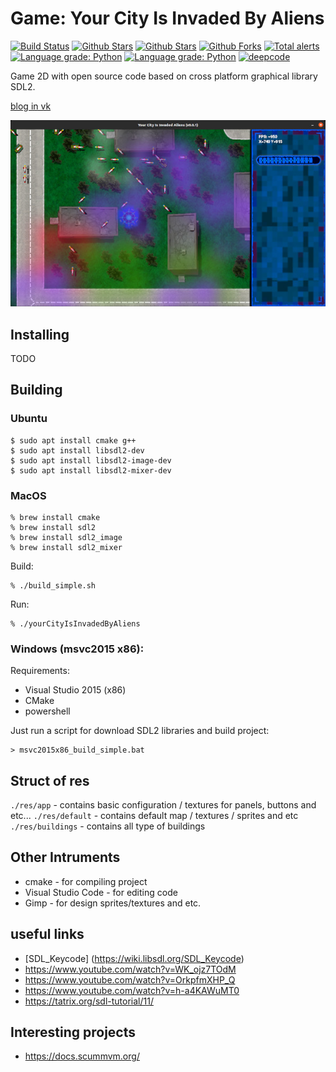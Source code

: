 # Game: Your City Is Invaded By Aliens

[![Build Status](https://travis-ci.com/sea-kg/yourCityIsInvadedByAliens_Tomsk.svg?branch=main)](https://travis-ci.com/sea-kg/yourCityIsInvadedByAliens_Tomsk) [![Github Stars](https://img.shields.io/github/stars/sea-kg/yourCityIsInvadedByAliens_Tomsk.svg?label=github%20%E2%98%85)](https://github.com/sea-kg/yourCityIsInvadedByAliens_Tomsk/) [![Github Stars](https://img.shields.io/github/contributors/sea-kg/yourCityIsInvadedByAliens_Tomsk.svg)](https://github.com/sea-kg/yourCityIsInvadedByAliens_Tomsk/) [![Github Forks](https://img.shields.io/github/forks/sea-kg/yourCityIsInvadedByAliens_Tomsk.svg?label=github%20forks)](https://github.com/sea-kg/yourCityIsInvadedByAliens_Tomsk/) [![Total alerts](https://img.shields.io/lgtm/alerts/g/sea-kg/yourCityIsInvadedByAliens_Tomsk.svg?logo=lgtm&logoWidth=18)](https://lgtm.com/projects/g/sea-kg/yourCityIsInvadedByAliens_Tomsk/alerts/) [![Language grade: Python](https://img.shields.io/lgtm/grade/python/g/sea-kg/yourCityIsInvadedByAliens_Tomsk.svg?logo=lgtm&logoWidth=18)](https://lgtm.com/projects/g/sea-kg/yourCityIsInvadedByAliens_Tomsk/context:python) [![Language grade: Python](https://img.shields.io/lgtm/grade/cpp/g/sea-kg/yourCityIsInvadedByAliens_Tomsk.svg?logo=lgtm&logoWidth=18)](https://lgtm.com/projects/g/sea-kg/yourCityIsInvadedByAliens_Tomsk/context:cpp) [![deepcode](https://www.deepcode.ai/api/gh/badge?key=eyJhbGciOiJIUzI1NiIsInR5cCI6IkpXVCJ9.eyJwbGF0Zm9ybTEiOiJnaCIsIm93bmVyMSI6InNlYS1rZyIsInJlcG8xIjoieW91ckNpdHlJc0ludmFkZWRCeUFsaWVuc19Ub21zayIsImluY2x1ZGVMaW50IjpmYWxzZSwiYXV0aG9ySWQiOjE1NjQxLCJpYXQiOjE2MTgwNTk1Nzh9.TepnsVXpVZe3MscukV6MJFJP7yJT2CUh36MR9rM3bwA)](https://www.deepcode.ai/app/gh/sea-kg/yourCityIsInvadedByAliens_Tomsk/_/dashboard?utm_content=gh%2Fsea-kg%2FyourCityIsInvadedByAliens_Tomsk)

Game 2D with open source code based on cross platform graphical library SDL2.

[blog in vk](https://vk.com/yourcityisinvadedbyaliens)

![Alt text](/contrib/main-screen.jpg?raw=true "Main Screen")

## Installing

TODO

## Building

### Ubuntu

```
$ sudo apt install cmake g++
$ sudo apt install libsdl2-dev
$ sudo apt install libsdl2-image-dev
$ sudo apt install libsdl2-mixer-dev
```

### MacOS 

```
% brew install cmake
% brew install sdl2
% brew install sdl2_image
% brew install sdl2_mixer
```

Build:
```
% ./build_simple.sh
```

Run:
```
% ./yourCityIsInvadedByAliens
```

### Windows  (msvc2015 x86):

Requirements:
- Visual Studio 2015 (x86)
- CMake
- powershell

Just run a script for download SDL2 libraries and build project:

```
> msvc2015x86_build_simple.bat
```

## Struct of res

`./res/app` - contains basic configuration / textures for panels, buttons and etc...
`./res/default` - contains default map / textures / sprites and etc
`./res/buildings` - contains all type of buildings


## Other Intruments

- cmake - for compiling project
- Visual Studio Code - for editing code 
- Gimp - for design sprites/textures and etc.

## useful links

* [SDL_Keycode] (https://wiki.libsdl.org/SDL_Keycode)
* https://www.youtube.com/watch?v=WK_ojz7TOdM
* https://www.youtube.com/watch?v=OrkpfmXHP_Q
* https://www.youtube.com/watch?v=h-a4KAWuMT0
* https://tatrix.org/sdl-tutorial/11/

## Interesting projects

* https://docs.scummvm.org/

